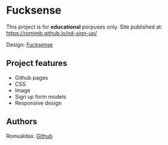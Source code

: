 # Fucksense

This project is for **educational** porpuses only.
Site published at: https://romimb.github.io/nd-sign-up/

Design: [Fucksense](https://cdn.discordapp.com/attachments/850245533838868480/850246623883034644/login_screen.png)

## Project features

-   Github pages
-   CSS
-   Image
-   Sign up form models
-   Responsive design

## Authors

Romualdas: [Github](https://github.com/romimb)
